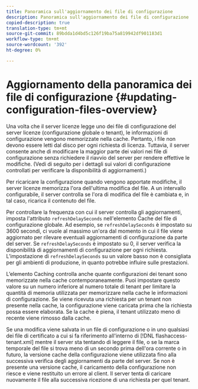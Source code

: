```yaml
---
title: Panoramica sull'aggiornamento dei file di configurazione
description: Panoramica sull'aggiornamento dei file di configurazione
copied-description: true
translation-type: tm+mt
source-git-commit: 89bdda1d4bd5c126f19ba75a819942df901183d1
workflow-type: tm+mt
source-wordcount: '392'
ht-degree: 0%

---
```



# Aggiornamento della panoramica dei file di configurazione {#updating-configuration-files-overview}

Una volta che il server licenze legge uno dei file di configurazione del server licenze (configurazione globale o tenant), le informazioni di configurazione vengono memorizzate nella cache. Pertanto, i file non devono essere letti dal disco per ogni richiesta di licenza. Tuttavia, il server consente anche di modificare la maggior parte dei valori nei file di configurazione senza richiedere il riavvio del server per rendere effettive le modifiche. (Vedi di seguito per i dettagli sui valori di configurazione controllati per verificare la disponibilità di aggiornamenti.)

Per ricaricare la configurazione quando vengono apportate modifiche, il server licenze memorizza l&#39;ora dell&#39;ultima modifica del file. A un intervallo configurabile, il server controlla se l&#39;ora di modifica del file è cambiata e, in tal caso, ricarica il contenuto del file.

Per controllare la frequenza con cui il server controlla gli aggiornamenti, imposta l&#39;attributo `refreshDelaySeconds` nell&#39;elemento Cache del file di configurazione globale. Ad esempio, se `refreshDelaySeconds` è impostato su 3600 secondi, ci vuole al massimo un&#39;ora dal momento in cui il file viene aggiornato per rilevare eventuali aggiornamenti di configurazione da parte del server. Se `refreshDelaySeconds` è impostato su 0, il server verifica la disponibilità di aggiornamenti di configurazione per ogni richiesta. L’impostazione di `refreshDelaySeconds` su un valore basso non è consigliata per gli ambienti di produzione, in quanto potrebbe influire sulle prestazioni.

L’elemento Caching controlla anche quante configurazioni dei tenant sono memorizzate nella cache contemporaneamente. Puoi impostare questo valore su un numero inferiore al numero totale di tenant per limitare la quantità di memoria utilizzata per memorizzare nella cache le informazioni di configurazione. Se viene ricevuta una richiesta per un tenant non presente nella cache, la configurazione viene caricata prima che la richiesta possa essere elaborata. Se la cache è piena, il tenant utilizzato meno di recente viene rimosso dalla cache.

Se una modifica viene salvata in un file di configurazione o in uno qualsiasi dei file di certificato a cui si fa riferimento all&#39;interno di [!DNL flashaccess-tenant.xml] mentre il server sta tentando di leggere il file, o se la marca temporale del file si trova meno di un secondo prima dell&#39;ora corrente o in futuro, la versione cache della configurazione viene utilizzata fino alla successiva verifica degli aggiornamenti da parte del server. Se non è presente una versione cache, il caricamento della configurazione non riesce e viene restituito un errore al client. Il server tenta di caricare nuovamente il file alla successiva ricezione di una richiesta per quel tenant.
